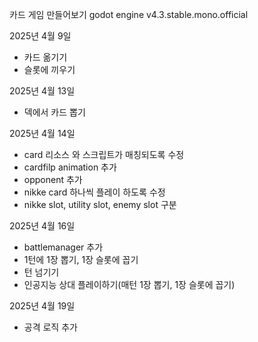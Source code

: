 카드 게임 만들어보기
godot engine v4.3.stable.mono.official

2025년 4월 9일
 - 카드 옮기기
 - 슬롯에 끼우기


2025년 4월 13일
 - 덱에서 카드 뽑기

2025년 4월 14일
 - card 리소스 와 스크립트가 매칭되도록 수정
 - cardfilp animation 추가
 - opponent 추가
 - nikke card 하나씩 플레이 하도록 수정
 - nikke slot, utility slot, enemy slot 구분

2025년 4월 16일
 - battlemanager 추가
 - 1턴에 1장 뽑기, 1장 슬롯에 꼽기
 - 턴 넘기기
 - 인공지능 상대 플레이하기(매턴 1장 뽑기, 1장 슬롯에 꼽기)

2025년 4월 19일
 - 공격 로직 추가
